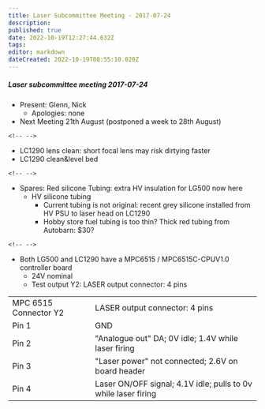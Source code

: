 ```yaml
---
title: Laser Subcommittee Meeting - 2017-07-24
description: 
published: true
date: 2022-10-19T12:27:44.632Z
tags: 
editor: markdown
dateCreated: 2022-10-19T08:55:10.020Z
---
```


##### Laser subcommittee meeting 2017-07-24

-   Present: Glenn, Nick
    -   Apologies: none
-   Next Meeting 21th August (postponed a week to 28th August)

```{=html}
<!-- -->
```
-   LC1290 lens clean: short focal lens may risk dirtying faster
-   LC1290 clean&level bed

```{=html}
<!-- -->
```
-   Spares: Red silicone Tubing: extra HV insulation for LG500 now here
    -   HV silicone tubing
        -   Current tubing is not original: recent grey silicone installed from HV PSU to laser head on LC1290
        -   Hobby store fuel tubing is too thin? Thick red tubing from Autobarn: \$30?

```{=html}
<!-- -->
```
-   Both LG500 and LC1290 have a MPC6515 / MPC6515C-CPUV1.0 controller board
    -   24V nominal
    -   Test output Y2: LASER output connector: 4 pins

|                       |                                                                |
|-----------------------|----------------------------------------------------------------|
| MPC 6515 Connector Y2 | LASER output connector: 4 pins                                 |
| Pin 1                 | GND                                                            |
| Pin 2                 | "Analogue out" DA; 0V idle; 1.4V while laser firing            |
| Pin 3                 | "Laser power" not connected; 2.6V on board header              |
| Pin 4                 | Laser ON/OFF signal; 4.1V idle; pulls to 0v while laser firing |
